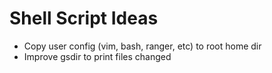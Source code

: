 Shell Script Ideas
=
 - Copy user config (vim, bash, ranger, etc) to root home dir
 - Improve gsdir to print files changed
